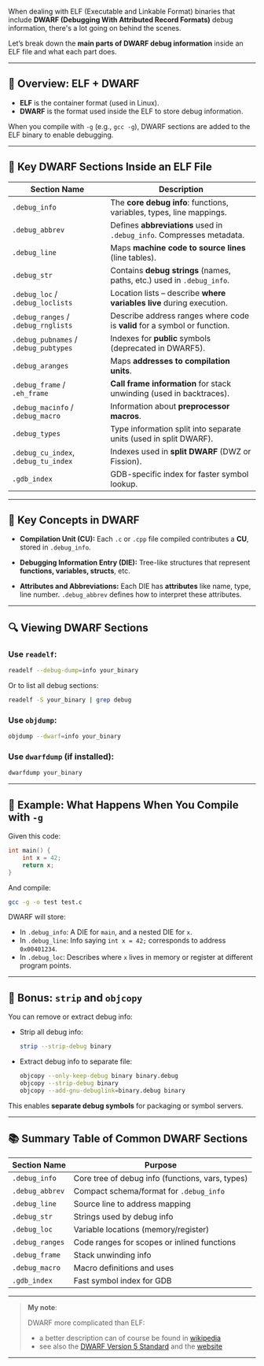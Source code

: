 When dealing with ELF (Executable and Linkable Format) binaries that include **DWARF (Debugging With Attributed Record Formats)** debug information, there's a lot going on behind the scenes.

Let’s break down the **main parts of DWARF debug information** inside an ELF file and what each part does.

---

## 🧩 Overview: ELF + DWARF

* **ELF** is the container format (used in Linux).
* **DWARF** is the format used inside the ELF to store debug information.

When you compile with `-g` (e.g., `gcc -g`), DWARF sections are added to the ELF binary to enable debugging.

---

## 🧱 Key DWARF Sections Inside an ELF File

| Section Name                          | Description                                                               |
| ------------------------------------- | ------------------------------------------------------------------------- |
| `.debug_info`                         | The **core debug info**: functions, variables, types, line mappings.      |
| `.debug_abbrev`                       | Defines **abbreviations** used in `.debug_info`. Compresses metadata.     |
| `.debug_line`                         | Maps **machine code to source lines** (line tables).                      |
| `.debug_str`                          | Contains **debug strings** (names, paths, etc.) used in `.debug_info`.    |
| `.debug_loc` / `.debug_loclists`      | Location lists – describe **where variables live** during execution.      |
| `.debug_ranges` / `.debug_rnglists`   | Describe address ranges where code is **valid** for a symbol or function. |
| `.debug_pubnames` / `.debug_pubtypes` | Indexes for **public** symbols (deprecated in DWARF5).                    |
| `.debug_aranges`                      | Maps **addresses to compilation units**.                                  |
| `.debug_frame` / `.eh_frame`          | **Call frame information** for stack unwinding (used in backtraces).      |
| `.debug_macinfo` / `.debug_macro`     | Information about **preprocessor macros**.                                |
| `.debug_types`                        | Type information split into separate units (used in split DWARF).         |
| `.debug_cu_index`, `.debug_tu_index`  | Indexes used in **split DWARF** (DWZ or Fission).                         |
| `.gdb_index`                          | GDB-specific index for faster symbol lookup.                              |

---

## 🎯 Key Concepts in DWARF

* **Compilation Unit (CU):**
  Each `.c` or `.cpp` file compiled contributes a **CU**, stored in `.debug_info`.

* **Debugging Information Entry (DIE):**
  Tree-like structures that represent **functions, variables, structs**, etc.

* **Attributes and Abbreviations:**
  Each DIE has **attributes** like name, type, line number. `.debug_abbrev` defines how to interpret these attributes.

---

## 🔍 Viewing DWARF Sections

### Use `readelf`:

```bash
readelf --debug-dump=info your_binary
```

Or to list all debug sections:

```bash
readelf -S your_binary | grep debug
```

### Use `objdump`:

```bash
objdump --dwarf=info your_binary
```

### Use `dwarfdump` (if installed):

```bash
dwarfdump your_binary
```

---

## 🧪 Example: What Happens When You Compile with `-g`

Given this code:

```c
int main() {
    int x = 42;
    return x;
}
```

And compile:

```bash
gcc -g -o test test.c
```

DWARF will store:

* In `.debug_info`: A DIE for `main`, and a nested DIE for `x`.
* In `.debug_line`: Info saying `int x = 42;` corresponds to address `0x00401234`.
* In `.debug_loc`: Describes where `x` lives in memory or register at different program points.

---

## 🧠 Bonus: `strip` and `objcopy`

You can remove or extract debug info:

* Strip all debug info:

  ```bash
  strip --strip-debug binary
  ```

* Extract debug info to separate file:

  ```bash
  objcopy --only-keep-debug binary binary.debug
  objcopy --strip-debug binary
  objcopy --add-gnu-debuglink=binary.debug binary
  ```

This enables **separate debug symbols** for packaging or symbol servers.

---

## 📚 Summary Table of Common DWARF Sections

| Section Name    | Purpose                                          |
| --------------- | ------------------------------------------------ |
| `.debug_info`   | Core tree of debug info (functions, vars, types) |
| `.debug_abbrev` | Compact schema/format for `.debug_info`          |
| `.debug_line`   | Source line to address mapping                   |
| `.debug_str`    | Strings used by debug info                       |
| `.debug_loc`    | Variable locations (memory/register)             |
| `.debug_ranges` | Code ranges for scopes or inlined functions      |
| `.debug_frame`  | Stack unwinding info                             |
| `.debug_macro`  | Macro definitions and uses                       |
| `.gdb_index`    | Fast symbol index for GDB                        |

---

> **My note**:
>
> DWARF more complicated than ELF:
> * a better description can of course be found in
    [wikipedia](https://en.wikipedia.org/wiki/DWARF)
> * see also the [DWARF Version 5 Standard](https://dwarfstd.org/doc/DWARF5.pdf)
    and the [website](http://dwarfstd.org)

---
